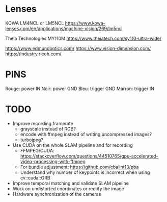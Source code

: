
Lenses
======

KOWA LM4NCL or LM5NCL
<https://www.kowa-lenses.com/en/applications/machine-vision/269/lm5ncl>

Theia Technologies MY110M
<https://www.theiatech.com/sy110-ultra-wide/>

https://www.edmundoptics.com/
https://www.vision-dimension.com/
https://industry.ricoh.com/

PINS
====

Rouge: power IN
Noir: power GND
Bleu: trigger GND
Marron: trigger IN

TODO
====

* Improve recording framerate
  * grayscale instead of RGB?
  * encode with ffmpeg instead of writing uncompressed images?
  * turbojpeg?
* Use CUDA on the whole SLAM pipeline and for recording
  * FFMPEG/CUDA: https://stackoverflow.com/questions/44510765/gpu-accelerated-video-processing-with-ffmpeg
  * For bundle adjustment: https://github.com/cbalint13/pba
  * Understand why number of keypoints is incorrect when using cv::cuda::ORB
* Improve temporal matching and validate SLAM pipeline
* Work on undistorted coordinates or rectify the image
* Hardware synchronization of the cameras

